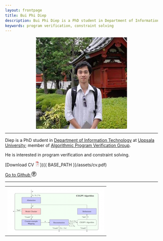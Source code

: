 ```yaml
---
layout: frontpage
title: Bui Phi Diep 
description: Bui Phi Diep is a PhD student in Department of Information Technology at Uppsala University; 
keywords: program verification, constraint solving
---
```

<!---
<div class="navbar">
  <div class="navbar-inner">
      <ul class="nav">
          <li><a href="{{ BASE_PATH }}/assets/cv.pdf">cv</a></li>
          <li><a href="https://github.com/diepbp">github</a></li>            
      </ul>
  </div>
</div>
-->

<center> <img src="assets/pics/diep.jpg" alt="Bui Phi Diep" title="Bui Phi Diep" align="middle"/> </center>

--- 

Diep is a PhD student in 
[Department of Information Technology](http://www.it.uu.se/) 
at
[Uppsala University](http://www.uu.se/);
member of 
[Algorithmic Program Verification Group](http://www.it.uu.se/research/docs/fm/apv). 

He is interested in program verification and constraint solving.

[Download CV ![CV as pdf](/pages/icons16/pdf-icon.png)]({{ BASE_PATH }}/assets/cv.pdf)

[Go to Github ![GitHub](/pages/icons16/github-icon.png)](https://github.com/diepbp)

---

<center>
  <table class="wide">
  <tr>
    <td class="center">
      <!--- <img src="assets/pics/diep02.jpg" alt="myself" title="myself"/> -->
      <a href="pages/publpics/cegpv.html">
          <img src="assets/publpics/cegpv.png" alt="CEGPV algorithm" title="CEGPV algorithm"/>
      </a>
    </td> 
  </tr> 
  </table>
</center>
<!---
<div class="navbar">
  <div class="navbar-inner">
      <ul class="nav">
          <li><a href="morefigs.html">see more figures</a></li>
      </ul>
  </div>
</div>
-->